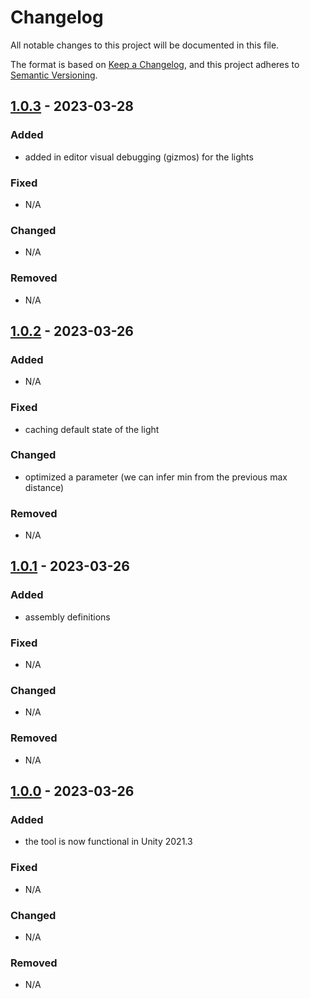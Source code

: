 ﻿# Changelog

All notable changes to this project will be documented in this file.

The format is based on [Keep a Changelog](https://keepachangelog.com/en/1.0.0/),
and this project adheres to [Semantic Versioning](https://semver.org/spec/v2.0.0.html).

## [1.0.3] - 2023-03-28

### Added

- added in editor visual debugging (gizmos) for the lights

### Fixed

- N/A

### Changed

- N/A

### Removed

- N/A


## [1.0.2] - 2023-03-26

### Added

- N/A

### Fixed

- caching default state of the light

### Changed

- optimized a parameter (we can infer min from the previous max distance)

### Removed

- N/A


## [1.0.1] - 2023-03-26

### Added

- assembly definitions

### Fixed

- N/A

### Changed

- N/A

### Removed

- N/A


## [1.0.0] - 2023-03-26

### Added

- the tool is now functional in Unity 2021.3

### Fixed

- N/A

### Changed

- N/A

### Removed

- N/A


[1.0.3]: https://github.com/razluta/UnityLightsLodSystem/compare/v1.0.2...v1.0.3
[1.0.2]: https://github.com/razluta/UnityLightsLodSystem/compare/v1.0.1...v1.0.2
[1.0.1]: https://github.com/razluta/UnityLightsLodSystem/compare/v1.0.0...v1.0.1
[1.0.0]: https://github.com/razluta/UnityLightsLodSystem/releases/tag/v1.0.0